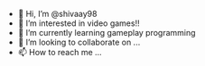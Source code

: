 - 👋 Hi, I’m @shivaay98
- 👀 I’m interested in video games!!    
- 🌱 I’m currently learning gameplay programming
- 💞️ I’m looking to collaborate on ...
- 📫 How to reach me ...

<!---
shivaay98/shivaay98 is a ✨ special ✨ repository because its `README.md` (this file) appears on your GitHub profile.
You can click the Preview link to take a look at your changes.
--->

